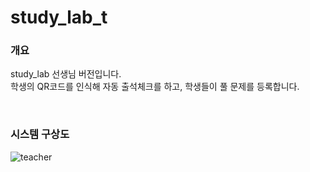 # study_lab_t

### 개요
study_lab 선생님 버전입니다.  
학생의 QR코드를 인식해 자동 출석체크를 하고, 학생들이 풀 문제를 등록합니다.
 
<br>

### 시스템 구상도
![teacher](https://user-images.githubusercontent.com/65950056/187643307-0cf9519a-7320-4031-aa19-f7908d93d8dd.png)
